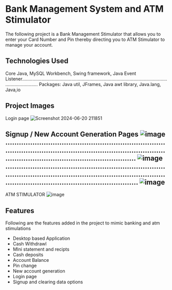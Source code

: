 # Bank Management System and ATM Stimulator

The following project is a Bank Management Stimulator that allows you to enter your Card Number and Pin thereby directing you to ATM Stimulator to manage your account.

## Technologies Used
Core Java, MySQL Workbench, Swing framework, Java Event Listener.........................................................................................................................................
 Packages: 
Java util, JFrames, Java awt library, Java.lang, Java,io

## Project Images
Login page 
![Screenshot 2024-06-20 211851](https://github.com/Janhvi-20/Banking-Management-System/assets/141251965/ae7c9ffc-610d-41fe-a13f-84ed4df7f3a0)
##
Signup / New Account Generation Pages
![image](https://github.com/Janhvi-20/Banking-Management-System/assets/141251965/f05a764d-d1b4-452c-ab0a-bdc2a210e7cc)
........................................................................................................................................................................................................
![image](https://github.com/Janhvi-20/Banking-Management-System/assets/141251965/6b648f94-30c4-4ab2-9e6f-da49d24c3788)
.........................................................................................................................................................................................................
![image](https://github.com/Janhvi-20/Banking-Management-System/assets/141251965/410773e4-f0b0-47d1-8010-059db789ed42)
---------------------------------------------------------------------------------------------------------------------------------------------------------------------------------------------------------
ATM STIMULATOR
![image](https://github.com/Janhvi-20/Banking-Management-System/assets/141251965/c372861f-2fbc-4809-9468-d4591f4beb5b)


## Features

Following are the features added in the project to mimic banking and atm stimulations
- Desktop based Application
- Cash Withdrawl
- MIni statement and recipts
- Cash deposits
- Account Balance
- Pin change
- New account generation 
- Login page
- Signup and clearing data options
